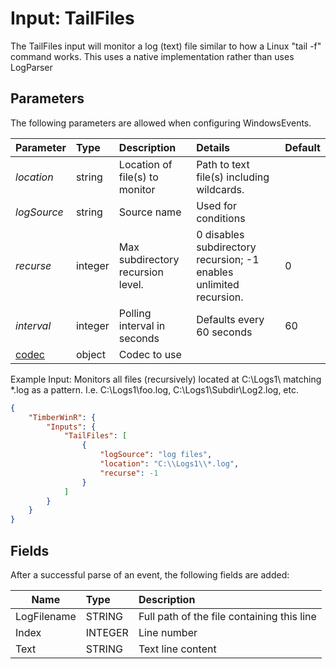 # Input: TailFiles

The TailFiles input will monitor a log (text) file similar to how a Linux "tail -f" command works.  This uses
a native implementation rather than uses LogParser

## Parameters
The following parameters are allowed when configuring WindowsEvents.

| Parameter         |     Type       |  Description                                                             | Details               |  Default |
| :---------------- |:---------------| :----------------------------------------------------------------------- | :---------------------------  | :-- |
| *location*        | string  |Location of file(s) to monitor                                           | Path to text file(s) including wildcards. |     |
| *logSource*       | string  |Source name                                  | Used for conditions |     |
| *recurse*         | integer |Max subdirectory recursion level.                                       | 0 disables subdirectory recursion; -1 enables unlimited recursion. | 0 |
| *interval*        | integer |Polling interval in seconds                                     | Defaults every 60 seconds | 60 |
| [codec](https://github.com/Cimpress-MCP/TimberWinR/blob/master/TimberWinR/mdocs/Codec.md)  | object | Codec to use  |

Example Input: Monitors all files (recursively) located at C:\Logs1\ matching *.log as a pattern.  I.e. C:\Logs1\foo.log, C:\Logs1\Subdir\Log2.log, etc.

```json
{
    "TimberWinR": {
        "Inputs": {
            "TailFiles": [
                {
                    "logSource": "log files",
                    "location": "C:\\Logs1\\*.log",
                    "recurse": -1
                }
            ]
		}
	}
}
```
## Fields
After a successful parse of an event, the following fields are added:

| Name | Type | Description |
| ---- |:-----| :-----------|
| LogFilename | STRING |Full path of the file containing this line | 
| Index | INTEGER | Line number |
| Text | STRING | Text line content  |
